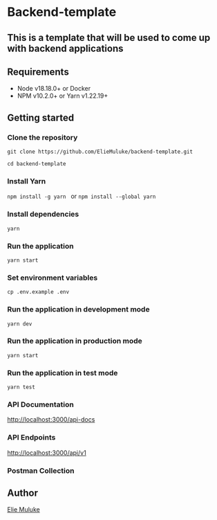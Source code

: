 # Backend-template

## This is a template that will be used to come up with backend applications

## Requirements

- Node v18.18.0+ or Docker
- NPM v10.2.0+ or Yarn v1.22.19+

## Getting started

### Clone the repository

`git clone https://github.com/ElieMuluke/backend-template.git `

`cd backend-template `

### Install Yarn

`npm install -g yarn ` or `npm install --global yarn `

### Install dependencies

`yarn`

### Run the application

`yarn start `

### Set environment variables

`cp .env.example .env `

### Run the application in development mode

`yarn dev `

### Run the application in production mode

`yarn start `

### Run the application in test mode

`yarn test `

### API Documentation

[http://localhost:3000/api-docs]('http://localhost:3000/api-docs')

### API Endpoints

[http://localhost:3000/api/v1]('http://localhost:3000/api/v1')

### Postman Collection

## Author

[Elie Muluke]('https://github.com/ElieMuluke')
